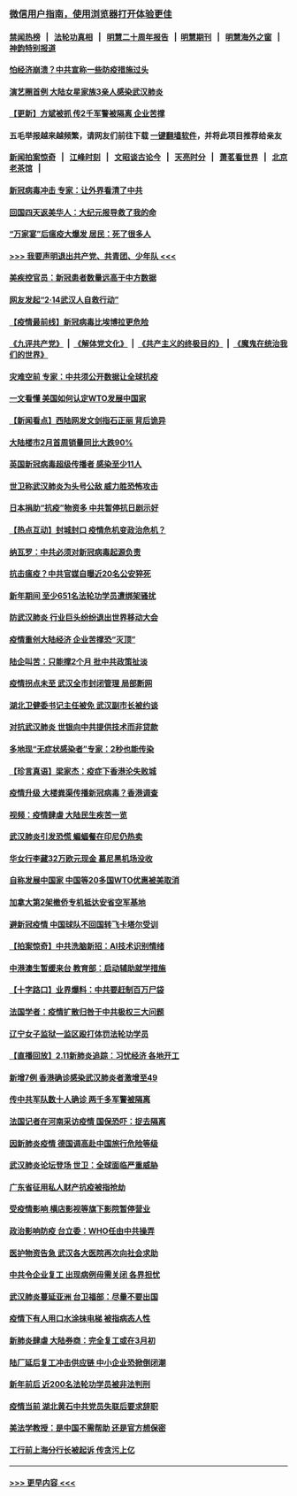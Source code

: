 ### [微信用户指南，使用浏览器打开体验更佳](https://github.com/gfw-breaker/banned-news1/blob/master/indexes/wechat-guide.md?t=0)
#### [禁闻热榜](热点新闻.md?t=0)  &nbsp;&nbsp;|&nbsp;&nbsp; [法轮功真相](https://github.com/gfw-breaker/truth/blob/master/README.md?t=0) &nbsp;&nbsp;|&nbsp;&nbsp; [明慧二十周年报告](https://github.com/gfw-breaker/mh-reports/blob/master/README.md?t=0) &nbsp;&nbsp;|&nbsp;&nbsp;[明慧期刊](https://github.com/gfw-breaker/mh-qikan) &nbsp;&nbsp;|&nbsp;&nbsp; [明慧海外之窗](https://github.com/gfw-breaker/mh-news/blob/master/README.md?t=0) &nbsp;&nbsp;|&nbsp;&nbsp; [神韵特别报道](https://github.com/gfw-breaker/mh-news/blob/master/shenyun.md?t=0)
#### [怕经济崩溃？中共宣称一些防疫措施过头](../pages/nsc413/n11861909.md?t=02121033) 
#### [演艺圈首例 大陆女星家族3亲人感染武汉肺炎](../pages/nsc413/n11861754.md?t=02121033) 
#### [【更新】方斌被抓 传2千军警被隔离 企业苦撑](../pages/nsc413/n11801312.md?t=02121033) 
#### 五毛举报越来越频繁，请网友们前往下载 [一键翻墙软件](https://github.com/gfw-breaker/ssr-accounts)，并将此项目推荐给亲友
#### [新闻拍案惊奇](https://github.com/gfw-breaker/banned-news1/blob/master/pages/link4.md) &nbsp;&nbsp;|&nbsp;&nbsp; [江峰时刻](https://github.com/gfw-breaker/banned-news1/blob/master/pages/link4.md) &nbsp;&nbsp;|&nbsp;&nbsp; [文昭谈古论今](https://github.com/gfw-breaker/banned-news1/blob/master/pages/link4.md) &nbsp;&nbsp;|&nbsp;&nbsp; [天亮时分](https://github.com/gfw-breaker/banned-news1/blob/master/pages/link4.md) &nbsp;&nbsp;|&nbsp;&nbsp; [萧茗看世界](https://github.com/gfw-breaker/banned-news1/blob/master/pages/link4.md) &nbsp;&nbsp;|&nbsp;&nbsp; [北京老茶馆](https://github.com/gfw-breaker/banned-news1/blob/master/pages/link4.md) &nbsp;&nbsp;|&nbsp;&nbsp; 
#### [新冠病毒冲击 专家：让外界看清了中共](../pages/nsc413/n11862280.md?t=02121033) 
#### [回国四天返美华人：大纪元报导救了我的命](../pages/nsc413/n11862181.md?t=02121033) 
#### [“万家宴”后瘟疫大爆发 居民：死了很多人](../pages/nsc413/n11862088.md?t=02121033) 
#### [>>> 我要声明退出共产党、共青团、少年队 <<<](https://github.com/begood0513/goodnews/blob/master/quit/letter.md) 
#### [美疾控官员：新冠患者数量远高于中方数据](../pages/nsc413/n11862256.md?t=02121033) 
#### [网友发起“2·14武汉人自救行动”](../pages/nsc413/n11860738.md?t=02121033) 
#### [【疫情最前线】新冠病毒比埃博拉更危险](../pages/nsc413/n11862199.md?t=02121033) 
#### [《九评共产党》](https://github.com/begood0513/9ping.md/blob/master/README.md) &nbsp;|&nbsp; [《解体党文化》](../../../../jtdwh.md/blob/master/README.md)  &nbsp;|&nbsp; [《共产主义的终极目的》](../../../../gczydzjmd.md/blob/master/README.md) &nbsp;|&nbsp; [《魔鬼在统治我们的世界》](../../../../mgztzwmdsj.md/blob/master/README.md) 
#### [灾难空前 专家：中共须公开数据让全球抗疫](../pages/nsc413/n11862162.md?t=02121033) 
#### [一文看懂 美国如何认定WTO发展中国家](../pages/nsc413/n11862051.md?t=02121033) 
#### [【新闻看点】西陆网发文剑指石正丽 背后诡异](../pages/nsc413/n11861792.md?t=02121033) 
#### [大陆楼市2月首周销量同比大跌90%](../pages/nsc413/n11862004.md?t=02121033) 
#### [英国新冠病毒超级传播者 感染至少11人](../pages/nsc413/n11862023.md?t=02121033) 
#### [世卫称武汉肺炎为头号公敌 威力胜恐怖攻击](../pages/nsc413/n11861982.md?t=02121033) 
#### [日本捐助“抗疫”物资多 中共暂停抗日剧示好](../pages/nsc413/n11861849.md?t=02121033) 
#### [【热点互动】封城封口 疫情危机变政治危机？](../pages/nsc413/n11861946.md?t=02121033) 
#### [纳瓦罗：中共必须对新冠病毒起源负责](../pages/nsc413/n11861810.md?t=02121033) 
#### [抗击瘟疫？中共官媒自曝近20名公安猝死](../pages/nsc413/n11861657.md?t=02121033) 
#### [新年期间 至少651名法轮功学员遭绑架骚扰](../pages/nsc413/n11860941.md?t=02121033) 
#### [防武汉肺炎 行业巨头纷纷退出世界移动大会](../pages/nsc413/n11861795.md?t=02121033) 
#### [疫情重创大陆经济  企业苦撑恐“灭顶”](../pages/nsc413/n11861767.md?t=02121033) 
#### [陆企叫苦：只能撑2个月 批中共政策扯淡](../pages/nsc413/n11861607.md?t=02121033) 
#### [疫情拐点未至 武汉全市封闭管理 局部断网](../pages/nsc413/n11861690.md?t=02121033) 
#### [湖北卫健委书记主任被免 武汉副市长被约谈](../pages/nsc413/n11861292.md?t=02121033) 
#### [对抗武汉肺炎 世银向中共提供技术而非贷款](../pages/nsc413/n11861652.md?t=02121033) 
#### [多地现“无症状感染者”专家：2秒也能传染](../pages/nsc413/n11861604.md?t=02121033) 
#### [【珍言真语】梁家杰：疫症下香港沦失败城](../pages/nsc413/n11861588.md?t=02121033) 
#### [疫情升级 大楼粪渠传播新冠病毒？香港调查](../pages/nsc413/n11861556.md?t=02121033) 
#### [视频：疫情肆虐 大陆民生疾苦一览](../pages/nsc413/n11858659.md?t=02121033) 
#### [武汉肺炎引发恐慌 蝙蝠餐在印尼仍热卖](../pages/nsc413/n11861352.md?t=02121033) 
#### [华女行李藏32万欧元现金 慕尼黑机场没收](../pages/nsc413/n11861043.md?t=02121033) 
#### [自称发展中国家 中国等20多国WTO优惠被美取消](../pages/nsc413/n11861213.md?t=02121033) 
#### [加拿大第2架撤侨专机抵达安省空军基地](../pages/nsc413/n11861404.md?t=02121033) 
#### [避新冠疫情 中国球队不回国转飞卡塔尔受训](../pages/nsc413/n11861447.md?t=02121033) 
#### [【拍案惊奇】中共洗脑新招：AI技术识别情绪](../pages/nsc413/n11860089.md?t=02121033) 
#### [中港澳生暂缓来台 教育部：启动辅助就学措施](../pages/nsc413/n11861153.md?t=02121033) 
#### [【十字路口】业界爆料：中共要赶制百万尸袋](../pages/nsc413/n11860064.md?t=02121033) 
#### [法国学者：疫情扩散归咎于中共极权三大问题](../pages/nsc413/n11861165.md?t=02121033) 
#### [辽宁女子监狱一监区殴打体罚法轮功学员](../pages/nsc413/n11856276.md?t=02121033) 
#### [【直播回放】2.11新肺炎追踪：习忧经济 各地开工](../pages/nsc413/n11861169.md?t=02121033) 
#### [新增7例 香港确诊感染武汉肺炎者激增至49](../pages/nsc413/n11861098.md?t=02121033) 
#### [传中共军队数十人确诊 两千多军警被隔离](../pages/nsc413/n11860992.md?t=02121033) 
#### [法国记者在河南采访疫情 国保恐吓：捉去隔离](../pages/nsc413/n11860742.md?t=02121033) 
#### [因新肺炎疫情 德国调高赴中国旅行危险等级](../pages/nsc413/n11861064.md?t=02121033) 
#### [武汉肺炎论坛登场 世卫：全球面临严重威胁](../pages/nsc413/n11860999.md?t=02121033) 
#### [广东省征用私人财产抗疫被指抢劫](../pages/nsc413/n11860913.md?t=02121033) 
#### [受疫情影响 横店影视等旗下影院暂停营业](../pages/nsc413/n11860921.md?t=02121033) 
#### [政治影响防疫 台立委：WHO任由中共操弄](../pages/nsc413/n11860928.md?t=02121033) 
#### [医护物资告急 武汉各大医院再次向社会求助](../pages/nsc413/n11860729.md?t=02121033) 
#### [中共令企业复工 出现病例毋需关闭 各界担忧](../pages/nsc413/n11860563.md?t=02121033) 
#### [武汉肺炎蔓延亚洲 台卫福部：尽量不要出国](../pages/nsc413/n11860586.md?t=02121033) 
#### [疫情下有人用口水涂抹电梯 被指病态人性](../pages/nsc413/n11860618.md?t=02121033) 
#### [新肺炎肆虐 大陆券商：完全复工或在3月初](../pages/nsc413/n11860445.md?t=02121033) 
#### [陆厂延后复工冲击供应链 中小企业恐掀倒闭潮](../pages/nsc413/n11859772.md?t=02121033) 
#### [新年前后 近200名法轮功学员被非法判刑](../pages/nsc413/n11855720.md?t=02121033) 
#### [疫情当前 湖北黄石中共党员失联后要求辞职](../pages/nsc413/n11860118.md?t=02121033) 
#### [美法学教授：是中国不需帮助 还是官方想保密](../pages/nsc413/n11859492.md?t=02121033) 
#### [工行前上海分行长被起诉 传贪污上亿](../pages/nsc413/n11860139.md?t=02121033) 

----
#### [ >>> 更早内容 <<< ](../indexes/nsc413-earlier.md)
